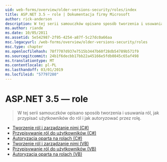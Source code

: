 ```yaml
---
uid: web-forms/overview/older-versions-security/roles/index
title: ASP.NET 3.5 — role | Dokumentacja firmy Microsoft
author: rick-anderson
description: W tej serii samouczków opisano sposób tworzenia i usuwania ról, jak przypisać użytkowników do ról i jak autoryzować przez rolę.
ms.author: riande
ms.date: 10/05/2011
ms.assetid: 5e542987-2f95-4254-a87f-5c27dc0a66aa
msc.legacyurl: /web-forms/overview/older-versions-security/roles
msc.type: chapter
ms.openlocfilehash: 78f7707d937e7515b3447b60f28db54789b571f9
ms.sourcegitcommit: 24b1f6decbb17bb22a45166e5fdb0845c65af498
ms.translationtype: MT
ms.contentlocale: pl-PL
ms.lasthandoff: 03/01/2019
ms.locfileid: "57797280"
---
```

<a name="aspnet-35---roles"></a>ASP.NET 3.5 — role
====================
> W tej serii samouczków opisano sposób tworzenia i usuwania ról, jak przypisać użytkowników do ról i jak autoryzować przez rolę.


- [Tworzenie ról i zarządzanie nimi (C#)](creating-and-managing-roles-cs.md)
- [Przypisywanie ról do użytkowników (C#)](assigning-roles-to-users-cs.md)
- [Autoryzacja oparta na rolach (C#)](role-based-authorization-cs.md)
- [Tworzenie ról i zarządzanie nimi (VB)](creating-and-managing-roles-vb.md)
- [Przypisywanie ról do użytkowników (VB)](assigning-roles-to-users-vb.md)
- [Autoryzacja oparta na rolach (VB)](role-based-authorization-vb.md)

